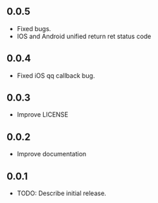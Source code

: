 ## 0.0.5
* Fixed bugs.
* IOS and Android unified return ret status code

## 0.0.4
* Fixed iOS qq callback bug.

## 0.0.3
* Improve LICENSE

## 0.0.2
* Improve documentation

## 0.0.1

* TODO: Describe initial release.
